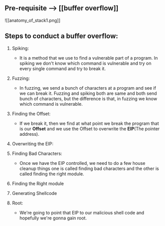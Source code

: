 ## Pre-requisite -->  [[buffer overflow]]

![[anatomy_of_stack1.png]]
## Steps to conduct a buffer overflow:
1. Spiking:
	- It is a method that we use to find a vulnerable part of a program. In spiking we don't know which command is vulnerable and try on every single command and try to break it.

2. Fuzzing:
	- In fuzzing, we send a bunch of characters at a program and see if we can break it. Fuzzing and spiking both are same and both send bunch of characters, but the difference is that, in fuzzing we know which command is vulnerable.

3. Finding the Offset:
	- If we break it, then we find at what point we break the program that is our **Offset** and we use the Offset to overwrite the **EIP**(The pointer address).

4. Overwriting the EIP:
5. Finding Bad Characters:
	- Once we have the  EIP controlled, we need to do a few house cleanup things one is called finding bad characters and the other is called finding the right module.

6. Finding the Right module
7. Generating Shellcode
8. Root:
	- We're going to point that EIP to our malicious shell code and hopefully we're gonna gain root.